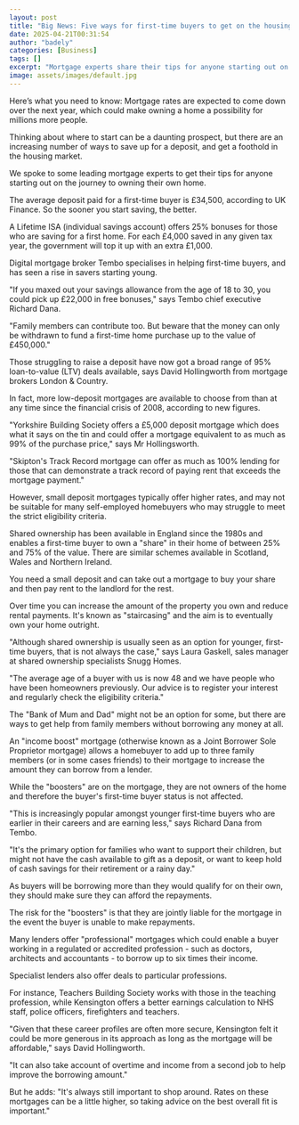 ```yaml
---
layout: post
title: "Big News: Five ways for first-time buyers to get on the housing ladder"
date: 2025-04-21T00:31:54
author: "badely"
categories: [Business]
tags: []
excerpt: "Mortgage experts share their tips for anyone starting out on the journey to owning their own home."
image: assets/images/default.jpg
---
```


Here’s what you need to know: Mortgage rates are expected to come down over the next year, which could make owning a home a possibility for millions more people.

Thinking about where to start can be a daunting prospect, but there are an increasing number of ways to save up for a deposit, and get a foothold in the housing market. 

We spoke to some leading mortgage experts to get their tips for anyone starting out on the journey to owning their own home.

The average deposit paid for a first-time buyer is £34,500, according to UK Finance. So the sooner you start saving, the better.

A Lifetime ISA (individual savings account) offers 25% bonuses for those who are saving for a first home. For each £4,000 saved in any given tax year, the government will top it up with an extra £1,000.

Digital mortgage broker Tembo specialises in helping first-time buyers, and has seen a rise in savers starting young.

"If you maxed out your savings allowance from the age of 18 to 30, you could pick up £22,000 in free bonuses," says Tembo chief executive Richard Dana.

"Family members can contribute too. But beware that the money can only be withdrawn to fund a first-time home purchase up to the value of £450,000."

Those struggling to raise a deposit have now got a broad range of 95% loan-to-value (LTV) deals available, says David Hollingworth from mortgage brokers London & Country.

In fact, more low-deposit mortgages are available to choose from than at any time since the financial crisis of 2008, according to new figures.

"Yorkshire Building Society offers a £5,000 deposit mortgage which does what it says on the tin and could offer a mortgage equivalent to as much as 99% of the purchase price," says Mr Hollingsworth.

"Skipton's Track Record mortgage can offer as much as 100% lending for those that can demonstrate a track record of paying rent that exceeds the mortgage payment."

However, small deposit mortgages typically offer higher rates, and may not be suitable for many self-employed homebuyers who may struggle to meet the strict eligibility criteria.

Shared ownership has been available in England since the 1980s and enables a first-time buyer to own a "share" in their home of between 25% and 75% of the value. There are similar schemes available in Scotland, Wales and Northern Ireland.

You need a small deposit and can take out a mortgage to buy your share and then pay rent to the landlord for the rest.

Over time you can increase the amount of the property you own and reduce rental payments. It's known as "staircasing" and the aim is to eventually own your home outright.

"Although shared ownership is usually seen as an option for younger, first-time buyers, that is not always the case," says Laura Gaskell, sales manager at shared ownership specialists Snugg Homes.

"The average age of a buyer with us is now 48 and we have people who have been homeowners previously. Our advice is to register your interest and regularly check the eligibility criteria."

The "Bank of Mum and Dad" might not be an option for some, but there are ways to get help from family members without borrowing any money at all.

An "income boost" mortgage (otherwise known as a Joint Borrower Sole Proprietor mortgage) allows a homebuyer to add up to three family members (or in some cases friends) to their mortgage to increase the amount they can borrow from a lender.

While the "boosters" are on the mortgage, they are not owners of the home and therefore the buyer's first-time buyer status is not affected.

"This is increasingly popular amongst younger first-time buyers who are earlier in their careers and are earning less," says Richard Dana from Tembo.

"It's the primary option for families who want to support their children, but might not have the cash available to gift as a deposit, or want to keep hold of cash savings for their retirement or a rainy day."

As buyers will be borrowing more than they would qualify for on their own, they should make sure they can afford the repayments. 

The risk for the "boosters" is that they are jointly liable for the mortgage in the event the buyer is unable to make repayments.

Many lenders offer "professional" mortgages which could enable a buyer working in a regulated or accredited profession - such as doctors, architects and accountants - to borrow up to six times their income.

Specialist lenders also offer deals to particular professions. 

For instance, Teachers Building Society works with those in the teaching profession, while Kensington offers a better earnings calculation to NHS staff, police officers, firefighters and teachers.

"Given that these career profiles are often more secure, Kensington felt it could be more generous in its approach as long as the mortgage will be affordable," says David Hollingworth.

"It can also take account of overtime and income from a second job to help improve the borrowing amount."

But he adds: "It's always still important to shop around. Rates on these mortgages can be a little higher, so taking advice on the best overall fit is important."

